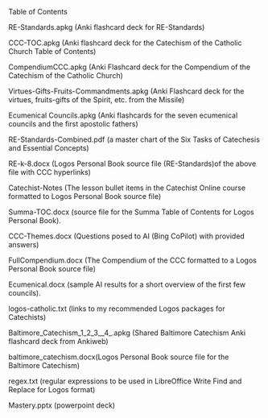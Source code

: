 Table of Contents

RE-Standards.apkg (Anki flashcard deck for RE-Standards)

CCC-TOC.apkg (Anki flashcard deck for the Catechism of the Catholic Church Table of Contents)

CompendiumCCC.apkg (Anki Flashcard deck for the Compendium of the Catechism of the Catholic Church)

Virtues-Gifts-Fruits-Commandments.apkg (Anki Flashcard deck for the virtues, fruits-gifts of the Spirit, etc. from the Missile)

Ecumenical Councils.apkg (Anki flashcards for the seven ecumenical councils and the first apostolic fathers)

RE-Standards-Combined.pdf (a master chart of the Six Tasks of Catechesis and Essential Concepts)

RE-k-8.docx (Logos Personal Book source file (RE-Standards)of the above file with CCC hyperlinks)

Catechist-Notes (The lesson bullet items in the Catechist Online course formatted to Logos Personal Book source file)

Summa-TOC.docx (source file for the Summa Table of Contents for Logos Personal Book).

CCC-Themes.docx (Questions posed to AI (Bing CoPilot) with provided answers)

FullCompendium.docx (The Compendium of the CCC formatted to a Logos Personal Book source file)

Ecumenical.docx (sample AI results for a short overview of the first few councils).

logos-catholic.txt (links to my recommended Logos packages for Catechists)

Baltimore_Catechism_1_2_3__4_.apkg (Shared Baltimore Catechism Anki flashcard deck from Ankiweb)

baltimore_catechism.docx(Logos Personal Book source file for the Baltimore Catechism)

regex.txt (regular expressions to be used in LibreOffice Write Find and Replace for Logos format)

Mastery.pptx (powerpoint deck)

